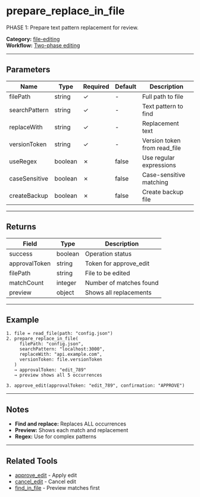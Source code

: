 ﻿# prepare_replace_in_file

PHASE 1: Prepare text pattern replacement for review.

**Category:** [file-editing](INDEX.md)  
**Workflow:** [Two-phase editing](INDEX.md#two-phase-workflow)

---

## Parameters

| Name | Type | Required | Default | Description |
|------|------|----------|---------|-------------|
| filePath | string | ✓ | - | Full path to file |
| searchPattern | string | ✓ | - | Text pattern to find |
| replaceWith | string | ✓ | - | Replacement text |
| versionToken | string | ✓ | - | Version token from read_file |
| useRegex | boolean | ✗ | false | Use regular expressions |
| caseSensitive | boolean | ✗ | false | Case-sensitive matching |
| createBackup | boolean | ✗ | false | Create backup file |

---

## Returns

| Field | Type | Description |
|-------|------|-------------|
| success | boolean | Operation status |
| approvalToken | string | Token for approve_edit |
| filePath | string | File to be edited |
| matchCount | integer | Number of matches found |
| preview | object | Shows all replacements |

---

## Example

```
1. file = read_file(path: "config.json")
2. prepare_replace_in_file(
     filePath: "config.json",
     searchPattern: "localhost:3000",
     replaceWith: "api.example.com",
     versionToken: file.versionToken
   )
   → approvalToken: "edit_789"
   → preview shows all 5 occurrences

3. approve_edit(approvalToken: "edit_789", confirmation: "APPROVE")
```

---

## Notes

- **Find and replace:** Replaces ALL occurrences
- **Preview:** Shows each match and replacement
- **Regex:** Use for complex patterns

---

## Related Tools

- [approve_edit](approve_edit.md) - Apply edit
- [cancel_edit](cancel_edit.md) - Cancel edit
- [find_in_file](../file-operations/find_in_file.md) - Preview matches first